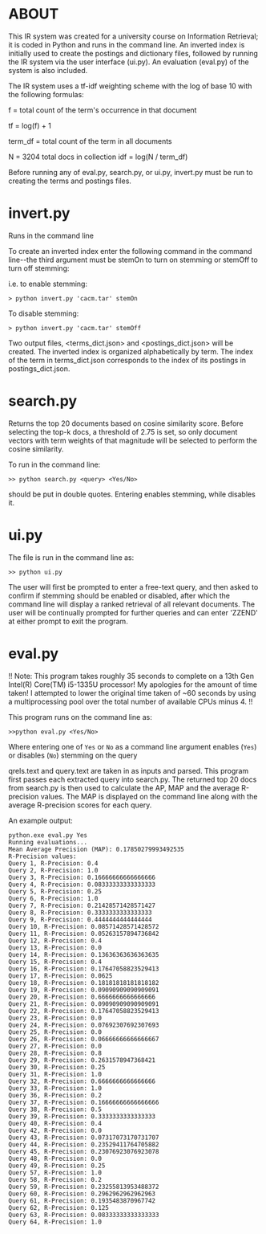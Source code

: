 ABOUT
==========

This IR system was created for a university course on Information Retrieval; it is coded in Python and runs in the command line. An inverted index is initially used to create the postings and dictionary files, followed by running the IR system via the user interface (ui.py). An evaluation (eval.py) of the system is also included.


The IR system uses a tf-idf weighting scheme with the log of base 10 with the following formulas:

f = total count of the term's occurrence in that document

tf = log(f) + 1

term_df = total count of the term in all documents

N = 3204 total docs in collection
idf = log(N / term_df)

Before running any of eval.py, search.py, or ui.py, invert.py must be run to creating the terms and postings files.


invert.py
==========
Runs in the command line 

To create an inverted index enter the following command in the command line--the third argument must be stemOn to turn on stemming or stemOff to turn off stemming:

i.e. to enable stemming:

```console
> python invert.py 'cacm.tar' stemOn
```

To disable stemming:

```console
> python invert.py 'cacm.tar' stemOff
```

Two output files, <terms_dict.json> and <postings_dict.json> will be created. The inverted index is organized alphabetically by term. The index of the term in terms_dict.json corresponds to the index of its postings in postings_dict.json.


search.py
===========
Returns the top 20 documents based on cosine similarity score. Before selecting the top-k docs, a threshold of 2.75 is set, so only document vectors with term weights of that magnitude will be selected to perform the cosine similarity.

To run in the command line:

```console
>> python search.py <query> <Yes/No>
```

<query> should be put in double quotes. Entering <Yes> enables stemming, while <No> disables it.



ui.py
==========

The file is run in the command line as:

<code>>> python ui.py</code>

The user will first be prompted to enter a free-text query, and then asked to confirm if stemming should be enabled or disabled, after which the command line will display a ranked retrieval of all relevant documents. The user will be continually prompted for further queries and can enter 'ZZEND' at either prompt to exit the program.

eval.py
==========

!! Note: This program takes roughly 35 seconds to complete on a 13th Gen Intel(R) Core(TM) i5-1335U processor! My apologies for the amount of time taken! I attempted to lower the original time taken of ~60 seconds by using a multiprocessing pool over the total number of available CPUs minus 4. !!

This program runs on the command line as:

<code>>>python eval.py <Yes/No></code>

Where entering one of <code>Yes</code> or <code>No</code> as a command line argument enables (<code>Yes</code>) or disables (<code>No</code>) stemming on the query

qrels.text and query.text are taken in as inputs and parsed. This program first passes each extracted query into search.py. The returned top 20 docs from search.py is then used to calculate the AP, MAP and the average R-precision values. The MAP is displayed on the command line along with the average R-precision scores for each query.

An example output:

```console
python.exe eval.py Yes
Running evaluations...
Mean Average Precision (MAP): 0.17850279993492535
R-Precision values:
Query 1, R-Precision: 0.4
Query 2, R-Precision: 1.0
Query 3, R-Precision: 0.16666666666666666
Query 4, R-Precision: 0.08333333333333333
Query 5, R-Precision: 0.25
Query 6, R-Precision: 1.0
Query 7, R-Precision: 0.21428571428571427
Query 8, R-Precision: 0.3333333333333333
Query 9, R-Precision: 0.4444444444444444
Query 10, R-Precision: 0.08571428571428572
Query 11, R-Precision: 0.05263157894736842
Query 12, R-Precision: 0.4
Query 13, R-Precision: 0.0
Query 14, R-Precision: 0.13636363636363635
Query 15, R-Precision: 0.4
Query 16, R-Precision: 0.17647058823529413
Query 17, R-Precision: 0.0625
Query 18, R-Precision: 0.18181818181818182
Query 19, R-Precision: 0.09090909090909091
Query 20, R-Precision: 0.6666666666666666
Query 21, R-Precision: 0.09090909090909091
Query 22, R-Precision: 0.17647058823529413
Query 23, R-Precision: 0.0
Query 24, R-Precision: 0.07692307692307693
Query 25, R-Precision: 0.0
Query 26, R-Precision: 0.06666666666666667
Query 27, R-Precision: 0.0
Query 28, R-Precision: 0.8
Query 29, R-Precision: 0.2631578947368421
Query 30, R-Precision: 0.25
Query 31, R-Precision: 1.0
Query 32, R-Precision: 0.6666666666666666
Query 33, R-Precision: 1.0
Query 36, R-Precision: 0.2
Query 37, R-Precision: 0.16666666666666666
Query 38, R-Precision: 0.5
Query 39, R-Precision: 0.3333333333333333
Query 40, R-Precision: 0.4
Query 42, R-Precision: 0.0
Query 43, R-Precision: 0.07317073170731707
Query 44, R-Precision: 0.23529411764705882
Query 45, R-Precision: 0.23076923076923078
Query 48, R-Precision: 0.0
Query 49, R-Precision: 0.25
Query 57, R-Precision: 1.0
Query 58, R-Precision: 0.2
Query 59, R-Precision: 0.23255813953488372
Query 60, R-Precision: 0.2962962962962963
Query 61, R-Precision: 0.1935483870967742
Query 62, R-Precision: 0.125
Query 63, R-Precision: 0.08333333333333333
Query 64, R-Precision: 1.0
```